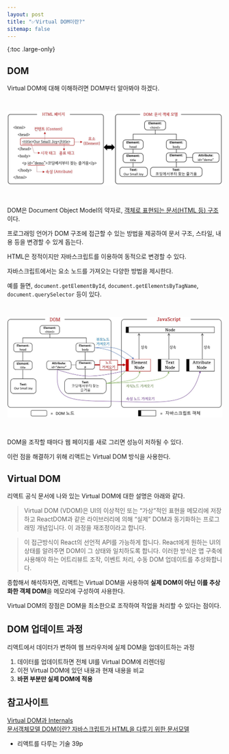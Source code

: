 ```yaml
---
layout: post
title: "✅Virtual DOM이란?"
sitemap: false
---
```


{:toc .large-only}

## DOM

Virtual DOM에 대해 이해하려면 DOM부터 알아봐야 하겠다.

<img src="/assets/img/blog/2021-10-13-DOM_01.jpeg" style="margin:30px 0">

DOM은 Document Object Model의 약자로, <u>객체로 표현되는 문서(HTML 등) 구조</u>이다.

프로그래밍 언어가 DOM 구조에 접근할 수 있는 방법을 제공하여 문서 구조, 스타일, 내용 등을 변경할 수 있게 돕는다.

HTML은 정적이지만 자바스크립트를 이용하여 동적으로 변경할 수 있다.

자바스크립트에서는 요소 노드를 가져오는 다양한 방법을 제시한다.

예를 들면, `document.getElementById`, `document.getElementsByTagName`, `document.querySelector` 등이 있다.

<img src="/assets/img/blog/2021-10-13-DOM_02.jpeg" style="margin:30px 0">

DOM을 조작할 때마다 웹 페이지를 새로 그리면 성능이 저하될 수 있다.

이런 점을 해결하기 위해 리액트는 Virtual DOM 방식을 사용한다.

## Virtual DOM

리액트 공식 문서에 나와 있는 Virtual DOM에 대한 설명은 아래와 같다.

> Virtual DOM (VDOM)은 UI의 이상적인 또는 “가상”적인 표현을 메모리에 저장하고 ReactDOM과 같은 라이브러리에 의해 “실제” DOM과 동기화하는 프로그래밍 개념입니다. 이 과정을 재조정이라고 합니다.

> 이 접근방식이 React의 선언적 API를 가능하게 합니다. React에게 원하는 UI의 상태를 알려주면 DOM이 그 상태와 일치하도록 합니다. 이러한 방식은 앱 구축에 사용해야 하는 어트리뷰트 조작, 이벤트 처리, 수동 DOM 업데이트를 추상화합니다.

종합해서 해석하자면, 리액트는 Virtual DOM을 사용하여 **실제 DOM이 아닌 이를 추상화한 객체 DOM**을 메모리에 구성하여 사용한다.

Virtual DOM의 장점은 DOM을 최소한으로 조작하여 작업을 처리할 수 있다는 점이다.

## DOM 업데이트 과정

리액트에서 데이터가 변하여 웹 브라우저에 실제 DOM을 업데이트하는 과정

1. 데이터를 업데이트하면 전체 UI를 Virtual DOM에 리렌더링
1. 이전 Virtual DOM에 있던 내용과 현재 내용을 비교
1. **바뀐 부분만 실제 DOM에 적용**

## 참고사이트

[Virtual DOM과 Internals](https://ko.reactjs.org/docs/faq-internals.html)<br/>
[문서객체모델 DOM이란? 자바스크립트가 HTML을 다루기 위한 문서모델](https://oursmalljoy.com/%EB%AC%B8%EC%84%9C%EA%B0%9D%EC%B2%B4%EB%AA%A8%EB%8D%B8-dom%EC%9D%80-%EB%AC%B4%EC%97%87%EC%9D%B4%EA%B3%A0-%ED%95%84%EC%9A%94%ED%95%9C-%EC%9D%B4%EC%9C%A0/)

- 리액트를 다루는 기술 39p
